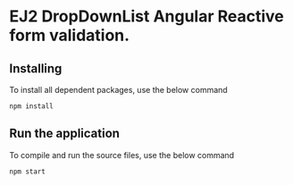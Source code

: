 
# EJ2 DropDownList Angular Reactive form validation.

## Installing

To install all dependent packages, use the below command

```
npm install
```

## Run the application

To compile and run the source files, use the below command

```
npm start
```